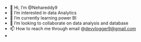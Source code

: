 - 👋 Hi, I’m @Nehareddy9
- 👀 I’m interested in data Analytics 
- 🌱 I’m currently learning power BI 
- 💞️ I’m looking to collaborate on data analysis and database 
- 📫 How to reach me through email @devvlogger9@gmail.com
- <!---
Nehareddy9/Nehareddy9 is a ✨ special ✨ repository because its `README.md` (this file) appears on your GitHub profile.
You can click the Preview link to take a look at your changes.
--->

